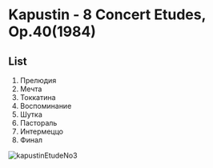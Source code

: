 # Kapustin - 8 Concert Etudes, Op.40(1984)

## List
1. Прелюдия
2. Мечта
3. Токкатина
4. Воспоминание
5. Шутка
6. Пастораль
7. Интермеццо
8. Финал


![kapustinEtudeNo3](https://s3-eu-west-1.amazonaws.com/ireland.images.shop/697/145697_zoom-02.png)